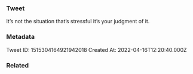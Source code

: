 ### Tweet
It’s not the situation that’s stressful it’s your judgment of it.

### Metadata
Tweet ID: 1515304164921942018
Created At: 2022-04-16T12:20:40.000Z

### Related

